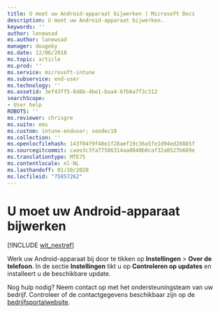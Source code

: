 ```yaml
---
title: U moet uw Android-apparaat bijwerken | Microsoft Docs
description: U moet uw Android-apparaat bijwerken.
keywords: ''
author: lenewsad
ms.author: lanewsad
manager: dougeby
ms.date: 12/06/2018
ms.topic: article
ms.prod: ''
ms.service: microsoft-intune
ms.subservice: end-user
ms.technology: ''
ms.assetid: 3ef43ff5-8d6b-4be1-baa4-6fb6a7f3c312
searchScope:
- User help
ROBOTS: ''
ms.reviewer: chrisgre
ms.suite: ems
ms.custom: intune-enduser; seodec18
ms.collection: ''
ms.openlocfilehash: 143f04f9f48e1f28aef19c36a5fe1d94ed28885f
ms.sourcegitcommit: caee3c3fa77586314aa8040b0caf32a0527b669e
ms.translationtype: MTE75
ms.contentlocale: nl-NL
ms.lasthandoff: 01/10/2020
ms.locfileid: "75857262"
---
```

# <a name="you-need-to-update-your-android-device"></a>U moet uw Android-apparaat bijwerken

[!INCLUDE [wit_nextref](includes/end-user-os-update-guidance.md)]

Werk uw Android-apparaat bij door te tikken op **Instellingen** > **Over de telefoon**. In de sectie __Instellingen__ tikt u op __Controleren op updates__ en installeert u de beschikbare update.

Nog hulp nodig? Neem contact op met het ondersteuningsteam van uw bedrijf. Controleer of de contactgegevens beschikbaar zijn op de [bedrijfsportalwebsite](https://go.microsoft.com/fwlink/?linkid=2010980).
